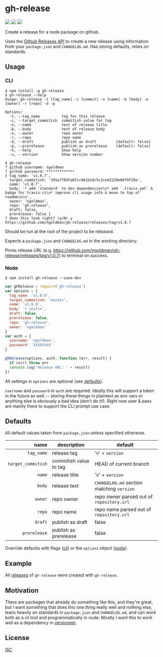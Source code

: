 # gh-release

[![](https://img.shields.io/github/release/ngoldman/gh-release.svg?style=flat-square)](https://github.com/ngoldman/gh-release/releases/latest)
[![](https://img.shields.io/npm/v/gh-release.svg?style=flat-square)](https://www.npmjs.com/package/gh-release)
[![](https://img.shields.io/travis/ngoldman/gh-release.svg?style=flat-square)](https://travis-ci.org/ngoldman/gh-release)

Create a release for a node package on github.

Uses the [Github Releases API](https://developer.github.com/v3/repos/releases/) to create a new release using information from your `package.json` and `CHANGELOG.md`. Has strong defaults, relies on standards.

## Usage

### CLI

```
$ npm install -g gh-release
$ gh-release --help
Usage: gh-release -t [tag_name] -c [commit] -n [name] -b [body] -o [owner] -r [repo] -d -p

Options:
  -t, --tag_name          tag for this release
  -c, --target_commitish  commitish value for tag
  -n, --name              text of release title
  -b, --body              text of release body
  -o, --owner             repo owner
  -r, --repo              repo name
  -d, --draft             publish as draft         [default: false]
  -p, --prerelease        publish as prerelease    [default: false]
  -h, --help              Show help
  -v, --version           Show version number

$ gh-release
? github username: ngoldman
? github password: *************
{ tag_name: 'v1.0.7',
  target_commitish: '395a7f8dfa6fcc961b2dc5c2ced2220e04f9f28a',
  name: 'v1.0.7',
  body: '* add `standard` to dev dependencies\n* add `.travis.yml` & badge for travis-ci\n* improve cli usage info & move to top of readme\n\n',
  owner: 'ngoldman',
  repo: 'gh-release',
  draft: false,
  prerelease: false }
? does this look right? (y/N) y
https://github.com/ngoldman/gh-release/releases/tag/v1.0.7
```

Should be run at the root of the project to be released.

Expects a `package.json` and `CHANGELOG.md` in the working directory.

Prints release URL (e.g. https://github.com/ngoldman/gh-release/releases/tag/v1.0.7) to terminal on success.

### Node

```
$ npm install gh-release --save-dev
```

```js
var ghRelease = require('gh-release')
var options = {
  tag_name: 'v1.0.0',
  target_commitish: 'master',
  name: 'v1.0.0',
  body: '* init\n',
  draft: false,
  prerelease: false,
  repo: 'gh-release',
  owner: 'ngoldman'
}
var auth = {
  username: 'ngoldman',
  password: 'XXXXXXXX'
}

ghRelease(options, auth, function (err, result) {
  if (err) throw err
  console.log('Release URL: ' + result)
})
```

All settings in `options` are optional (see [defaults](#defaults)).

`username` and `password` in `auth` are required. Ideally this will support a token in the future as well -- storing these things in plaintext as env vars or anything else is obviously a bad idea (don't do it!). Right now user & pass are mainly there to support the CLI prompt use case.

## Defaults

All default values taken from `package.json` unless specified otherwise.

| name | description | default |
| ---: | ----------- | ------- |
| `tag_name` | release tag | 'v' + `version` |
| `target_commitish` | commitish value to tag | HEAD of current branch |
| `name` | release title | 'v' + `version` |
| `body` | release text | `CHANGELOG.md` section matching `version` |
| `owner` | repo owner | repo owner parsed out of `repository.url` |
| `repo` | repo name | repo name parsed out of `repository.url` |
| `draft` | publish as draft | false |
| `prerelease` | publish as prerelease | false |

Override defaults with flags ([cli](#cli)) or the `options` object ([node](#node)).

## Example

All [releases](https://github.com/ngoldman/gh-release/releases) of `gh-release` were created with `gh-release`.

## Motivation

There are packages that already do something like this, and they're great, but I want something that does this one thing really well and nothing else, leans heavily on standards in `package.json` and `CHANGELOG.md`, and can work both as a cli tool and programmatically in node. Mostly I want this to work well as a dependency in [versioneer](https://github.com/ngoldman/versioneer).

## License

[ISC](LICENSE.md)
